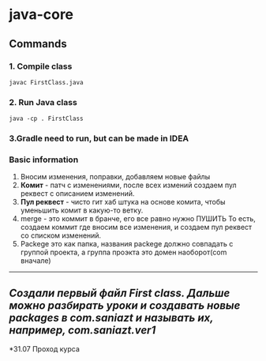 # java-core

## Commands

### 1. Compile class
```shell
javac FirstClass.java
```

### 2. Run Java class
```shell
java -cp . FirstClass
```

### 3.Gradle need to run, but can be made in IDEA

### Basic information
1. Вносим изменения, поправки, добавляем новые файлы
2. **Комит** - патч с изменениями, после всех измений создаем пул реквест с описанием изменений.
3. **Пул реквест** - чисто гит хаб штука на основе комита, чтобы уменьшить комит в какую-то ветку.
4. merge - это коммит в бранче, его все равно нужно ПУШИТЬ
То есть, создаем коммит где вносим все изменения, и создаем пул реквест со списком изменений. 
5. Packege это как папка, названия packege должно совпадать с группой проекта, а группа проэкта это домен наоборот(com вначале)

----
*Создали первый файл First class. Дальше можно разбирать уроки и создавать новые packages в com.saniazt и называть их, например, com.saniazt.ver1*
----
*31.07 Проход курса 
